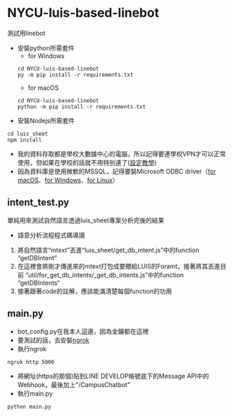# NYCU-luis-based-linebot
測試用linebot

- 安裝python所需套件
  - for Windows
  ```shell
  cd NYCU-luis-based-linebot
  py -m pip install -r requirements.txt
  ```
  - for macOS
  ```shell
  cd NYCU-luis-based-linebot
  python -m pip install -r requirements.txt
  ```
- 安裝Nodejs所需套件
```shell
cd luis_sheet
npm install
```
- 我的資料存取都是學校大數據中心的電腦，所以記得要連學校VPN才可以正常使用，但如果在學校的話就不用特別連了([設定教學](https://it.nycu.edu.tw/it-services/networks/ssl-vpn/))
- 因為資料庫是使用微軟的MSSQL，記得要裝Microsoft ODBC driver（[for macOS](https://docs.microsoft.com/zh-tw/sql/connect/odbc/linux-mac/install-microsoft-odbc-driver-sql-server-macos?view=sql-server-ver15)、[for Windows](https://docs.microsoft.com/zh-tw/sql/connect/odbc/download-odbc-driver-for-sql-server?view=sql-server-ver15)、[for Linux](https://docs.microsoft.com/zh-tw/sql/connect/odbc/linux-mac/installing-the-microsoft-odbc-driver-for-sql-server?view=sql-server-ver15)）

## intent_test.py
單純用來測試自然語言透過luis_sheet專案分析完後的結果

- 語意分析流程程式碼導讀
1. 將自然語言“mtext”丟進“luis_sheet/get_db_intent.js”中的function “getDBIntent”
2. 在這裡會將剛才傳進來的mtext打包成要餵給LUIS的Foramt，接著將其丟進目前 “util/for_get_db_intents/_get_db_intents.js”中的function “getDBIntents“
3. 接著跟著code的註解，應該能滿清楚每個function的功用

## main.py
- bot_config.py在我本人這邊，因為金鑰都在這裡
- 要測試的話，去安裝[ngrok](https://ngrok.com)
- 執行ngrok
```shell
ngrok http 5000
```
- 將網址(https的那個)貼到LINE DEVELOP帳號底下的Message API中的Webhook，最後加上"/CampusChatbot"
- 執行main.py
```shell
python main.py
```
